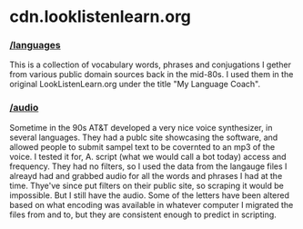 # cdn.looklistenlearn.org

### [/languages](languages) 
This is a collection of vocabulary words, phrases and conjugations I gether from various public domain sources back in the mid-80s. I used them in the original LookListenLearn.org under the title "My Language Coach".

### [/audio](audio)  
Sometime in the 90s AT&T developed a very nice voice synthesizer, in several languages. They had a publc site showcasing the software, and allowed people to submit sampel text to be covernted to an mp3 of the voice. I tested it for, A. script (what we would call a bot today) access and frequency. They had no filters, so I used the data from the langauge files I alreayd had and grabbed audio for all the words and phrases I had at the time. Thye've since put filters on their public site, so scraping it would be impossible. But I still have the audio. Some of the letters have been altered based on what encoding was available in whatever computer I migrated the files from and to, but they are consistent enough to predict in scripting.